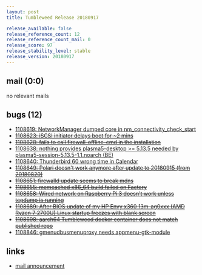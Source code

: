 ```yaml
---
layout: post
title: Tumbleweed Release 20180917

release_available: false
release_reference_count: 12
release_reference_count_mail: 0
release_score: 97
release_stability_level: stable
release_version: 20180917
---
```


## mail (0:0)

no relevant mails

## bugs (12)

<!--more-->

- [1108619: NetworkManager dumped core in nm_connectivity_check_start](https://bugzilla.opensuse.org/show_bug.cgi?id=1108619)
- ~~[1108623: iSCSI initiator delays boot for ~2 mins](https://bugzilla.opensuse.org/show_bug.cgi?id=1108623)~~
- ~~[1108628: fails to call firewall-offline-cmd in the installation](https://bugzilla.opensuse.org/show_bug.cgi?id=1108628)~~
- [1108638: nothing provides plasma5-desktop >= 5.13.5 needed by plasma5-session-5.13.5-1.1.noarch (BE)](https://bugzilla.opensuse.org/show_bug.cgi?id=1108638)
- [1108640: Thunderbird 60 wrong time in Calendar](https://bugzilla.opensuse.org/show_bug.cgi?id=1108640)
- ~~[1108649: Polari doesn't work anymore after update to 20180915 (from 20180820)](https://bugzilla.opensuse.org/show_bug.cgi?id=1108649)~~
- ~~[1108651: firewalld update seems to break mdns](https://bugzilla.opensuse.org/show_bug.cgi?id=1108651)~~
- ~~[1108655: memcached x86_64 build failed on Factory](https://bugzilla.opensuse.org/show_bug.cgi?id=1108655)~~
- ~~[1108658: Wired network on Raspberry Pi 3 doesn't work unless tcpdump is running](https://bugzilla.opensuse.org/show_bug.cgi?id=1108658)~~
- ~~[1108689: After BIOS update of my HP Envy x360 13m-ag0xxx (AMD Ryzen 7 2700U) Linux startup freezes with blank screen](https://bugzilla.opensuse.org/show_bug.cgi?id=1108689)~~
- ~~[1108698: aarch64 Tumbleweed docker container does not match published repo](https://bugzilla.opensuse.org/show_bug.cgi?id=1108698)~~
- [1108846: gmenudbusmenuproxy needs appmenu-gtk-module](https://bugzilla.opensuse.org/show_bug.cgi?id=1108846)



## links

- [mail announcement](https://lists.opensuse.org/opensuse-factory/2018-09/msg00074.html)
